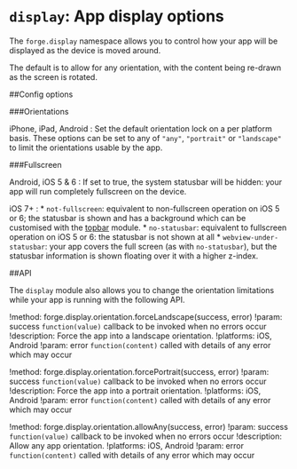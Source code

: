 ``display``: App display options
================================

The ``forge.display`` namespace allows you to control how your app will be displayed as the device is moved
around. 

The default is to allow for any orientation, with the content being re-drawn as the screen is rotated.

##Config options

###Orientations

iPhone, iPad, Android
:	Set the default orientation lock on a per platform basis.
	These options can be set to any of `"any"`, `"portrait"` or `"landscape"` to limit the orientations usable by the app.

###Fullscreen

Android, iOS 5 & 6
: 	If set to true, the system statusbar will be hidden: your app will run completely fullscreen on the device.

iOS 7+
:   * `not-fullscreen`: equivalent to non-fullscreen operation on iOS 5 or 6; the statusbar is shown and has a background which can be customised with the [topbar](/modules/topbar/current/) module.
    * `no-statusbar`: equivalent to fullscreen operation on iOS 5 or 6: the statusbar is not shown at all
    * `webview-under-statusbar`: your app covers the full screen (as with `no-statusbar`), but the statusbar information is shown floating over it with a higher z-index.

##API

The ``display`` module also allows you to change the orientation
limitations while your app is running with the following API.

!method: forge.display.orientation.forceLandscape(success, error)
!param: success `function(value)` callback to be invoked when no errors occur
!description: Force the app into a landscape orientation.
!platforms: iOS, Android
!param: error `function(content)` called with details of any error which may occur

!method: forge.display.orientation.forcePortrait(success, error)
!param: success `function(value)` callback to be invoked when no errors occur
!description: Force the app into a portrait orientation.
!platforms: iOS, Android
!param: error `function(content)` called with details of any error which may occur

!method: forge.display.orientation.allowAny(success, error)
!param: success `function(value)` callback to be invoked when no errors occur
!description: Allow any app orientation.
!platforms: iOS, Android
!param: error `function(content)` called with details of any error which may occur
